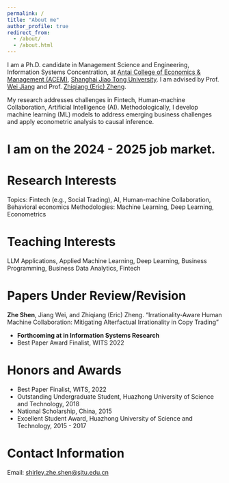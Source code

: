 ```yaml
---
permalink: /
title: "About me"
author_profile: true
redirect_from: 
  - /about/
  - /about.html
---
```


I am a Ph.D. candidate in Management Science and Engineering, Information Systems Concentration, at [Antai College of Economics & Management (ACEM)](https://www.acem.sjtu.edu.cn/en/), [Shanghai Jiao Tong University](https://en.sjtu.edu.cn/). I am advised by Prof. [Wei Jiang](https://www.acem.sjtu.edu.cn/en/faculty/jiangwei.html) and Prof. [Zhiqiang (Eric) Zheng](https://personal.utdallas.edu/~ericz/). 

My research addresses challenges in Fintech, Human-machine Collaboration, Artificial Intelligence (AI). Methodologically, I develop machine learning (ML) models to address emerging business challenges and apply econometric analysis to causal inference.

I am on the 2024 - 2025 job market.
======

Research Interests
======
Topics: Fintech (e.g., Social Trading), AI, Human-machine Collaboration, Behavioral economics
Methodologies: Machine Learning, Deep Learning, Econometrics

Teaching Interests
======
LLM Applications, Applied Machine Learning, Deep Learning, Business Programming, Business Data Analytics, Fintech

Papers Under Review/Revision 
======
**Zhe Shen**, Jiang Wei, and Zhiqiang (Eric) Zheng. “Irrationality-Aware Human Machine Collaboration: Mitigating Alterfactual Irrationality in Copy Trading”
- **Forthcoming at in Information Systems Research**
- Best Paper Award Finalist, WITS 2022

Honors and Awards
======
- Best Paper Finalist, WITS, 2022
- Outstanding Undergraduate Student, Huazhong University of Science and Technology, 2018
- National Scholarship, China, 2015
- Excellent Student Award, Huazhong University of Science and Technology, 2015 - 2017

Contact Information
======
Email: [shirley.zhe.shen@sjtu.edu.cn](shirley.zhe.shen@sjtu.edu.cn)
